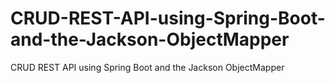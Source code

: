 # CRUD-REST-API-using-Spring-Boot-and-the-Jackson-ObjectMapper
CRUD REST API using Spring Boot and the Jackson ObjectMapper

